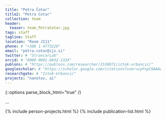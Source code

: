 ```yaml
---
title: "Petra Čotar"
title2: "Petra Cotar"
collection: team
header:
  teaser: team_PetraCotar.jpg
tags: staff
tagline: Staff
location: "Room J111"
phone: # "+386 1 4773226"
email: "petra.cotar@ijs.si"
twitter: # "StrancarLab"
orcid: # "0000-0001-8032-132X"
publons: # "https://publons.com/researcher/1538071/iztok-urbancic/"
googlescholar: # "https://scholar.google.com/citations?user=zyFnpCQAAAAJ"
researchgate: # "Iztok-Urbancic"
projects: "nanotox, ai"
---
```


{::options parse_block_html="true" /}

...



{% include person-projects.html %}
{% include publication-list.html %}